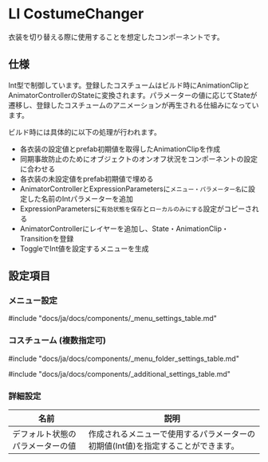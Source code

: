 # LI CostumeChanger

衣装を切り替える際に使用することを想定したコンポーネントです。

## 仕様

Int型で制御しています。登録したコスチュームはビルド時にAnimationClipとAnimatorControllerのStateに変換されます。パラメーターの値に応じてStateが遷移し、登録したコスチュームのアニメーションが再生される仕組みになっています。

ビルド時には具体的に以下の処理が行われます。

- 各衣装の設定値とprefab初期値を取得したAnimationClipを作成
- 同期事故防止のためにオブジェクトのオンオフ状況をコンポーネントの設定に合わせる
- 各衣装の未設定値をprefab初期値で埋める
- AnimatorControllerとExpressionParametersに`メニュー・パラメーター名`に設定した名前のIntパラメーターを追加
- ExpressionParametersに`有効状態を保存`と`ローカルのみにする`設定がコピーされる
- AnimatorControllerにレイヤーを追加し、State・AnimationClip・Transitionを登録
- ToggleでInt値を設定するメニューを生成

## 設定項目

### メニュー設定

#include "docs/ja/docs/components/_menu_settings_table.md"

### コスチューム (複数指定可)

#include "docs/ja/docs/components/_menu_folder_settings_table.md"

#include "docs/ja/docs/components/_additional_settings_table.md"

### 詳細設定

|名前|説明|
|-|-|
|デフォルト状態のパラメーターの値|作成されるメニューで使用するパラメーターの初期値(Int値)を指定することができます。|
